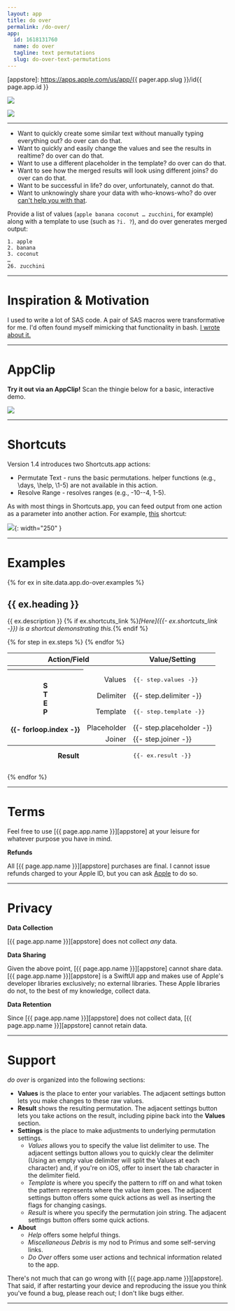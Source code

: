 ```yaml
---
layout: app
title: do over
permalink: /do-over/
app:
  id: 1618131760
  name: do over
  tagline: text permutations
  slug: do-over-text-permutations
---
```


[appstore]: https://apps.apple.com/us/app/{{ pager.app.slug }}/id{{ page.app.id }}


![](./do-over-screens.png)

[![](./Download_on_the_App_Store.svg)][do over]

---

- Want to quickly create some similar text without manually typing everything out? do over can do that.
- Want to quickly and easily change the values and see the results in realtime? do over can do that.
- Want to use a different placeholder in the template? do over can do that.
- Want to see how the merged results will look using different joins? do over can do that.
- Want to be successful in life? do over, unfortunately, cannot do that.
- Want to unknowingly share your data with who-knows-who? do over [can't help you with that](./privacy/).

Provide a list of values (`apple banana coconut … zucchini`, for example) along with a template to use (such as `?i. ?`), and do over generates merged output:

    1. apple
    2. banana
    3. coconut
    …
    26. zucchini

---

# Inspiration & Motivation

I used to write a lot of SAS code.
A pair of SAS macros were transformative for me.
I'd often found myself mimicking that functionality in bash.
[I wrote about it.](/post/do-over/)

---

# AppClip

**Try it out via an AppClip!** Scan the thingie below for a basic, interactive demo.

![][app-clip]

---

# Shortcuts

Version 1.4 introduces two Shortcuts.app actions:

- Permutate Text - runs the basic permutations. helper functions (e.g., \days, \help, \1-5) are not available in this action.
- Resolve Range - resolves ranges (e.g., -10--4, 1-5).

As with most things in Shortcuts.app, you can feed output from one action as a parameter into another action. For example, [this](https://www.icloud.com/shortcuts/2dcec0a841ca49e68a44da686414ffbb) shortcut:

![](./shortcut-chaining-permutations.jpeg){: width="250" }

---

# Examples

{% for ex in site.data.app.do-over.examples %}

## {{ ex.heading }}

{{ ex.description }} {% if ex.shortcuts_link %}_[Here]({{- ex.shortcuts_link -}}) is a shortcut demonstrating this._{% endif %}

<table>
  <thead>
    <tr>
      <th colspan="2">Action/Field</th>
      <th>Value/Setting</th>
    </tr>
  </thead>
  {% for step in ex.steps %}
  <tbody>
    <tr>
      <th colspan="3"></th>
    </tr>
    <tr>
      <th rowspan="5">S<br>T<br>E<br>P<br><br>{{- forloop.index -}}</th>
      <td style="text-align: right">Values</td>
      <td><pre>{{- step.values -}}</pre></td>
    </tr>
    <tr>
      <td style="text-align: right">Delimiter</td>
      <td>{{- step.delimiter -}}</td>
    </tr>
    <tr>
      <td style="text-align: right">Template</td>
      <td><pre>{{- step.template -}}</pre></td>
    </tr>
    <tr>
      <td style="text-align: right">Placeholder</td>
      <td>{{- step.placeholder -}}</td>
    </tr>
    <tr>
      <td style="text-align: right">Joiner</td>
      <td>{{- step.joiner -}}</td>
    </tr>
  </tbody>
  {% endfor %}
  <tfoot>
    <tr><th colspan="2">Result</th><td><pre>{{- ex.result -}}</pre></td></tr>
  </tfoot>
</table>

{% endfor %}

---

# Terms

Feel free to use [{{ page.app.name }}][appstore] at your leisure for whatever purpose you have in mind.

**Refunds**

All [{{ page.app.name }}][appstore] purchases are final. I cannot issue refunds charged to your Apple ID, but you can ask [Apple](https://support.apple.com/en-us/118223) to do so.

---

# Privacy

**Data Collection**

[{{ page.app.name }}][appstore] does not collect _any_ data.

**Data Sharing**

Given the above point, [{{ page.app.name }}][appstore] cannot share data. [{{ page.app.name }}][appstore] is a SwiftUI app and makes use of Apple's developer libraries exclusively; no external libraries. These Apple libraries do not, to the best of my knowledge, collect data.

**Data Retention**

Since [{{ page.app.name }}][appstore] does not collect data, [{{ page.app.name }}][appstore] cannot retain data.

---

# Support

_do over_ is organized into the following sections:

- **Values** is the place to enter your variables. The adjacent settings button lets you make changes to these raw values.
- **Result** shows the resulting permutation. The adjacent settings button lets you take actions on the result, including pipine back into the **Values** section.
- **Settings** is the place to make adjustments to underlying permutation settings.
    - _Values_ allows you to specify the value list delimiter to use. The adjacent settings button allows you to quickly clear the delimiter (Using an empty value delimiter will split the Values at each character) and, if you're on iOS, offer to insert the tab character in the delimiter field.
    - _Template_ is where you specify the pattern to riff on and what token the pattern represents where the value item goes. The adjacent settings button offers some quick actions as well as inserting the flags for changing casings.
    - _Result_ is where you specify the permutation join string. The adjacent settings button offers some quick actions.
- **About**
    - _Help_ offers some helpful things.
    - _Miscellaneous Debris_ is my nod to Primus and some self-serving links.
    - _Do Over_ offers some user actions and technical information related to the app.

There's not much that can go wrong with [{{ page.app.name }}][appstore]. That said, if after restarting your device and reproducing the issue you think you've found a bug, please reach out; I don't like bugs either.


---

[do over]: https://apps.apple.com/us/app/do-over-text-permutations/id1618131760
[app-clip]: ./app-clip-code-tagged.svg
